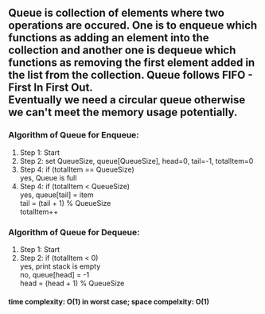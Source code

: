 ## Queue is collection of elements where two operations are occured. One is to enqueue which functions as adding an element into the collection and another one is dequeue which functions as removing the first element added in the list from the collection. Queue follows FIFO - First In First Out. <br> Eventually we need a circular queue otherwise we can't meet the memory usage potentially.

### Algorithm of Queue for Enqueue:
1. Step 1: Start
2. Step 2: set QueueSize, queue[QueueSize], head=0, tail=-1, totalItem=0
4. Step 4: if (totalItem == QueueSize)<br>
           yes, Queue is full <br>
4. Step 4: if (totalItem < QueueSize) <br>
           yes, queue[tail] = item <br>
                tail = (tail + 1) % QueueSize <br>
                totalItem++
### Algorithm of Queue for Dequeue:
1. Step 1: Start
2. Step 2: if (totalItem < 0)<br>
           yes, print stack is empty <br>
           no, queue[head] = -1 <br>
           head = (head + 1) % QueueSize

#### time complexity: O(1) in worst case; space compelxity: O(1)